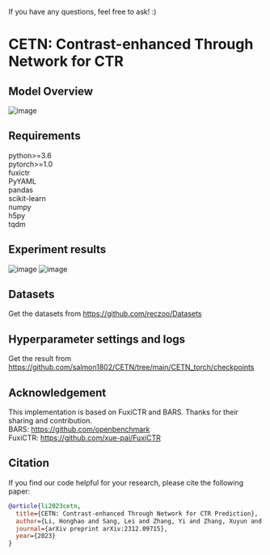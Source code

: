 If you have any questions, feel free to ask!  :)

# CETN: Contrast-enhanced Through Network for CTR
## Model Overview
![image](https://github.com/salmon1802/CETN/assets/73091798/d54be416-ba54-4e91-99fa-c814cca062c5)

## Requirements
python>=3.6  
pytorch>=1.0  
fuxictr  
PyYAML  
pandas  
scikit-learn  
numpy  
h5py  
tqdm  
## Experiment results
![image](https://github.com/salmon1802/CETN/assets/73091798/d02a3d3e-d89d-4a2b-bcd5-9922af07d9fa)
![image](https://github.com/salmon1802/CETN/assets/73091798/9aed6a44-39dc-467e-93f9-645bb1912a72)



## Datasets
Get the datasets from https://github.com/reczoo/Datasets

## Hyperparameter settings and logs
Get the result from https://github.com/salmon1802/CETN/tree/main/CETN_torch/checkpoints

## Acknowledgement
This implementation is based on FuxiCTR and BARS. Thanks for their sharing and contribution.  
BARS: https://github.com/openbenchmark  
FuxiCTR: https://github.com/xue-pai/FuxiCTR

## Citation
If you find our code helpful for your research, please cite the following paper:

```bibtex
@article{li2023cetn,
  title={CETN: Contrast-enhanced Through Network for CTR Prediction},
  author={Li, Honghao and Sang, Lei and Zhang, Yi and Zhang, Xuyun and Zhang, Yiwen},
  journal={arXiv preprint arXiv:2312.09715},
  year={2023}
}
```
